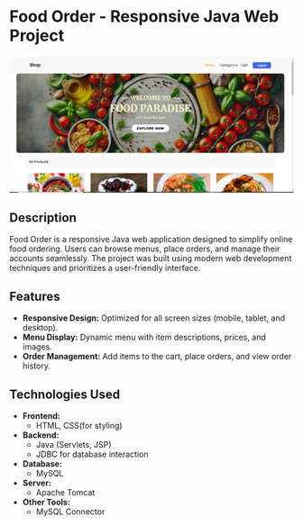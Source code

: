 # Food Order - Responsive Java Web Project

![Food Order Screenshot](https://github.com/daveEasyCoder/java-web-project-2/blob/e89925ab1a04565f351749d51db8bbfbe6aadc0d/foodWeb.png)

## Description

Food Order is a responsive Java web application designed to simplify online food ordering. Users can browse menus, place orders, and manage their accounts seamlessly. The project was built using modern web development techniques and prioritizes a user-friendly interface.

## Features

- **Responsive Design:** Optimized for all screen sizes (mobile, tablet, and desktop).
- **Menu Display:** Dynamic menu with item descriptions, prices, and images.
- **Order Management:** Add items to the cart, place orders, and view order history.

## Technologies Used

- **Frontend:**
  - HTML, CSS(for styling)
- **Backend:**
  - Java (Servlets, JSP)
  - JDBC for database interaction
- **Database:**
  - MySQL
- **Server:**
  - Apache Tomcat
- **Other Tools:**
  - MySQL Connector

